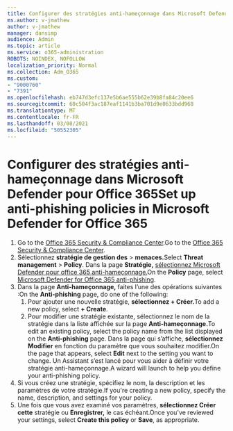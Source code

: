```yaml
---
title: Configurer des stratégies anti-hameçonnage dans Microsoft Defender pour Office 365
ms.author: v-jmathew
author: v-jmathew
manager: dansimp
audience: Admin
ms.topic: article
ms.service: o365-administration
ROBOTS: NOINDEX, NOFOLLOW
localization_priority: Normal
ms.collection: Adm_O365
ms.custom:
- "9000760"
- "7391"
ms.openlocfilehash: eb747d3efc137e5b6ae555b62e39b8fa84c20ee6
ms.sourcegitcommit: 60c504f3ac187eaf1141b3ba701d9e0633bdd968
ms.translationtype: MT
ms.contentlocale: fr-FR
ms.lasthandoff: 03/08/2021
ms.locfileid: "50552305"
---
```

# <a name="set-up-anti-phishing-policies-in-microsoft-defender-for-office-365"></a><span data-ttu-id="950d6-102">Configurer des stratégies anti-hameçonnage dans Microsoft Defender pour Office 365</span><span class="sxs-lookup"><span data-stu-id="950d6-102">Set up anti-phishing policies in Microsoft Defender for Office 365</span></span>

1. <span data-ttu-id="950d6-103">Go to the [Office 365 Security & Compliance Center](https://go.microsoft.com/fwlink/p/?linkid=2077143).</span><span class="sxs-lookup"><span data-stu-id="950d6-103">Go to the [Office 365 Security & Compliance Center](https://go.microsoft.com/fwlink/p/?linkid=2077143).</span></span>
2. <span data-ttu-id="950d6-104">Sélectionnez **stratégie de gestion des**  >  **menaces.**</span><span class="sxs-lookup"><span data-stu-id="950d6-104">Select **Threat management** > **Policy**.</span></span> <span data-ttu-id="950d6-105">Dans la page **Stratégie,** [sélectionnez Microsoft Defender pour office 365 anti-hameçonnage.](https://go.microsoft.com/fwlink/?linkid=2101369)</span><span class="sxs-lookup"><span data-stu-id="950d6-105">On the **Policy** page, select [Microsoft Defender for Office 365 anti-phishing](https://go.microsoft.com/fwlink/?linkid=2101369).</span></span>
3. <span data-ttu-id="950d6-106">Dans la page **Anti-hameçonnage,** faites l’une des opérations suivantes :</span><span class="sxs-lookup"><span data-stu-id="950d6-106">On the **Anti-phishing** page, do one of the following:</span></span>
    1. <span data-ttu-id="950d6-107">Pour ajouter une nouvelle stratégie, **sélectionnez + Créer.**</span><span class="sxs-lookup"><span data-stu-id="950d6-107">To add a new policy, select **+ Create**.</span></span>
    1. <span data-ttu-id="950d6-108">Pour modifier une stratégie existante, sélectionnez le nom de la stratégie dans la liste affichée sur la page **Anti-hameçonnage.**</span><span class="sxs-lookup"><span data-stu-id="950d6-108">To edit an existing policy, select the policy name from the list displayed on the **Anti-phishing** page.</span></span> <span data-ttu-id="950d6-109">Dans la page qui s’affiche, **sélectionnez Modifier** en fonction du paramètre que vous souhaitez modifier.</span><span class="sxs-lookup"><span data-stu-id="950d6-109">On the page that appears, select **Edit** next to the setting you want to change.</span></span> <span data-ttu-id="950d6-110">Un Assistant s’est lancé pour vous aider à définir votre stratégie anti-hameçonnage.</span><span class="sxs-lookup"><span data-stu-id="950d6-110">A wizard will launch to help you define your anti-phishing policy.</span></span>
4. <span data-ttu-id="950d6-111">Si vous créez une stratégie, spécifiez le nom, la description et les paramètres de votre stratégie.</span><span class="sxs-lookup"><span data-stu-id="950d6-111">If you're creating a new policy, specify the name, description, and settings for your policy.</span></span>
5. <span data-ttu-id="950d6-112">Une fois que vous avez examiné vos paramètres, **sélectionnez Créer cette** stratégie ou **Enregistrer,** le cas échéant.</span><span class="sxs-lookup"><span data-stu-id="950d6-112">Once you've reviewed your settings, select **Create this policy** or **Save**, as appropriate.</span></span>
